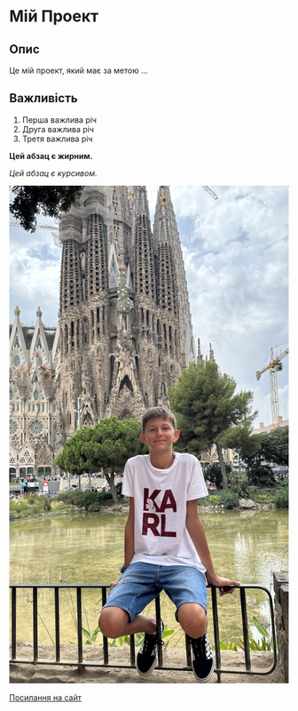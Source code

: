# Мій Проект

## Опис

Це мій проект, який має за метою ...

## Важливість

1. Перша важлива річ
2. Друга важлива річ
3. Третя важлива річ

**Цей абзац є жирним.**

_Цей абзац є курсивом._

![Зображення](w.jpg)

[Посилання на сайт](https://www.youtube.com)

